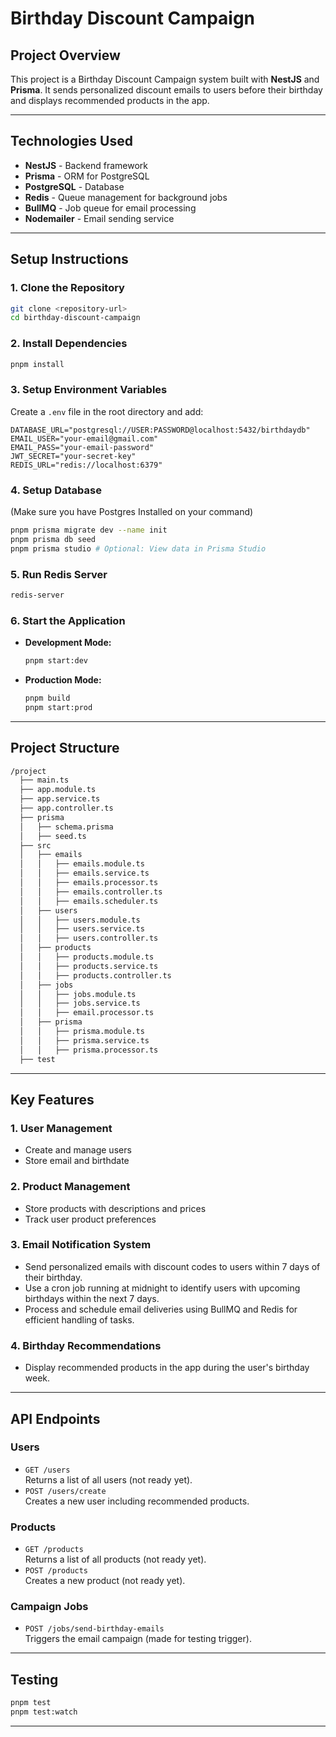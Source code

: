 # Birthday Discount Campaign

## Project Overview

This project is a Birthday Discount Campaign system built with **NestJS** and **Prisma**. It sends personalized discount emails to users before their birthday and displays recommended products in the app.

---

## Technologies Used

- **NestJS** - Backend framework
- **Prisma** - ORM for PostgreSQL
- **PostgreSQL** - Database
- **Redis** - Queue management for background jobs
- **BullMQ** - Job queue for email processing
- **Nodemailer** - Email sending service

---

## Setup Instructions

### 1. Clone the Repository

```bash
git clone <repository-url>
cd birthday-discount-campaign
```

### 2. Install Dependencies

```bash
pnpm install
```

### 3. Setup Environment Variables

Create a `.env` file in the root directory and add:

```env
DATABASE_URL="postgresql://USER:PASSWORD@localhost:5432/birthdaydb"
EMAIL_USER="your-email@gmail.com"
EMAIL_PASS="your-email-password"
JWT_SECRET="your-secret-key"
REDIS_URL="redis://localhost:6379"
```

### 4. Setup Database

(Make sure you have Postgres Installed on your command)

```bash
pnpm prisma migrate dev --name init
pnpm prisma db seed
pnpm prisma studio # Optional: View data in Prisma Studio
```

### 5. Run Redis Server

```bash
redis-server
```

### 6. Start the Application

- **Development Mode:**

  ```bash
  pnpm start:dev
  ```

- **Production Mode:**

  ```bash
  pnpm build
  pnpm start:prod
  ```

---

## Project Structure

```bash
/project
  ├── main.ts
  ├── app.module.ts
  ├── app.service.ts
  ├── app.controller.ts
  ├── prisma
  │   ├── schema.prisma
  │   ├── seed.ts
  ├── src
  │   ├── emails
  │   │   ├── emails.module.ts
  │   │   ├── emails.service.ts
  │   │   ├── emails.processor.ts
  │   │   ├── emails.controller.ts
  │   │   ├── emails.scheduler.ts
  │   ├── users
  │   │   ├── users.module.ts
  │   │   ├── users.service.ts
  │   │   ├── users.controller.ts
  │   ├── products
  │   │   ├── products.module.ts
  │   │   ├── products.service.ts
  │   │   ├── products.controller.ts
  │   ├── jobs
  │   │   ├── jobs.module.ts
  │   │   ├── jobs.service.ts
  │   │   ├── email.processor.ts
  │   ├── prisma
  │   │   ├── prisma.module.ts
  │   │   ├── prisma.service.ts
  │   │   ├── prisma.processor.ts
  ├── test
```

---

## Key Features

### 1. User Management

- Create and manage users
- Store email and birthdate

### 2. Product Management

- Store products with descriptions and prices
- Track user product preferences

### 3. Email Notification System

- Send personalized emails with discount codes to users within 7 days of their birthday.
- Use a cron job running at midnight to identify users with upcoming birthdays within the next 7 days.
- Process and schedule email deliveries using BullMQ and Redis for efficient handling of tasks.

### 4. Birthday Recommendations

- Display recommended products in the app during the user's birthday week.

---

## API Endpoints

### Users

- `GET /users`  
  Returns a list of all users (not ready yet).
- `POST /users/create`  
  Creates a new user including recommended products.

### Products

- `GET /products`  
  Returns a list of all products (not ready yet).
- `POST /products`  
  Creates a new product (not ready yet).

### Campaign Jobs

- `POST /jobs/send-birthday-emails`  
  Triggers the email campaign (made for testing trigger).

---

## Testing

```bash
pnpm test
pnpm test:watch
```

---
